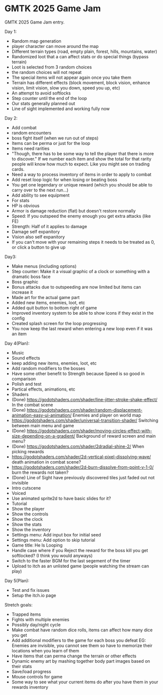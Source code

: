# GMTK 2025 Game Jam
GMTK 2025 Game Jam entry.

Day 1:
- Random map generation
- player character can move around the map
- Different terrain types (road, empty plain, forest, hills, mountains, water)
- Randomized loot that a can affect stats or do special things
 (bypass terrain)
- Loot is selected from 3 random choices
- the random choices will not repeat
- The special items will not appear again once you take them
- Terrain has different effects (block movement, block vision, enhance vision, limit vision, slow you down, speed you up, etc)
- An attempt to avoid softlocks
- Step counter until the end of the loop
- Our stats generally planned out
- Line of sight implemented and working fully now

Day 2:
- Add combat
 - random encounters
 - boss fight itself (when we run out of steps)
- Items can be perma or just for the loop
- Items need rarities
- "Though, there has to be some way to tell the player that there is more to discover." If we number each item and show the total for that rarity people will know how much to expect. Like you might see on trading cards.
- Need a way to process inventory of items in order to apply to combat
- Add reset loop logic for when losing or beating boss
- You get one legendary or unique reward (which you should be able to carry over to the next run...)
- Add ability to see equipment
- For stats
 - HP is obvious
 - Armor is damage reduction (flat) but doesn't restore normally
 - Speed: If you outspeed the enemy enough you get extra attacks (like FE)
 - Strength: Half of it applies to damage
 - Damage self expanitory
 - Vision also self expanitory
- If you can't move with your remaining steps it needs to be treated as 0, or click a button to give up

Day3:
- Make menus (including options)
- Step counter: Make it a visual graphic of a clock or something with a dramatic boss face
- Boss graphic
- Bonus attacks due to outspeeding are now limited but items can increase it
- Made art for the actual game part
- Added new items, enemies, loot, etc
- Added quit button to bottom right of game
- Improved inventory system to be able to show icons if they exist in the config
- Created splash screen for the loop progressing
- You now keep the last reward when entering a new loop even if it was an item

Day 4(Plan):
- Music
- Sound effects
- keep adding new items, enemies, loot, etc
- Add random modifiers to the bosses
- Have some other benefit to Strength because Speed is so good in comparison
- Polish and test
 - Partical effects, animations, etc
 - Shaders
  - (Done) https://godotshaders.com/shader/line-jitter-stroke-shake-effect/  In the combat scene
  - (Done) https://godotshaders.com/shader/random-displacement-animation-easy-ui-animation/  Enemies and player on world map
  - https://godotshaders.com/shader/universal-transition-shader/ Switching between main menu and game
  - (Done) https://godotshaders.com/shader/moving-circles-effect-with-size-depending-on-a-gradient/ Background of reward screen and main menu?
  - (Done) https://godotshaders.com/shader/2dradial-shine-2/ When picking rewards
  - https://godotshaders.com/shader/2d-vertical-pixel-dissolving-wave/ death animation in combat scene?
  - https://godotshaders.com/shader/2d-burn-dissolve-from-point-v-1-0/ burn the rewards not taken?
 - (Done) Line of Sight have previously discovered tiles just faded out not invisible
 - Intro cutscene
  - Voiced
  - Use animated sprite2d to have basic slides for it?
 - Tutorial
  - Show the player
  - Show the controls
  - Show the clock
  - Show the stats
  - Show the inventory
 - Settings menu: Add input box for initial seed
 - Settings menu: Add option to skip tutorial
 - Game title: He Is Looping
 - Handle case where if you Reject the reward for the boss kill you get softlocked? (I think you would anyways)
 - Switch to the faster BGM for the last segement of the timer
- Upload to itch as an unlisted game (people watching the stream can play)



Day 5(Plan):
- Test and fix issues
- Setup the itch.io page

Stretch goals:
- Trapped items
- Fights with multiple enemies
- Possibly day/night cycle
- Make combat have random dice rolls, items can affect how many dice you get
- Add additional modifiers to the game for each boss you defeat
	EG: Enemies are invisible, you cannot see them so have to memorize their locations when you learn of them
- Have items that can perma change the terrain or other effects
- Dynamic enemy art by mashing together body part images based on their stats
- Save/load progress
- Mouse controls for game
- Some way to see what your current items do after you have them in your rewards inventory